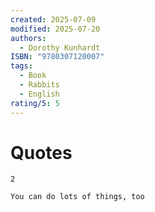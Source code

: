 ```yaml
---
created: 2025-07-09
modified: 2025-07-20
authors:
  - Dorothy Kunhardt
ISBN: "9780307120007"
tags:
  - Book
  - Rabbits
  - English
rating/5: 5
---
```


# Quotes

```
2

You can do lots of things, too
```
